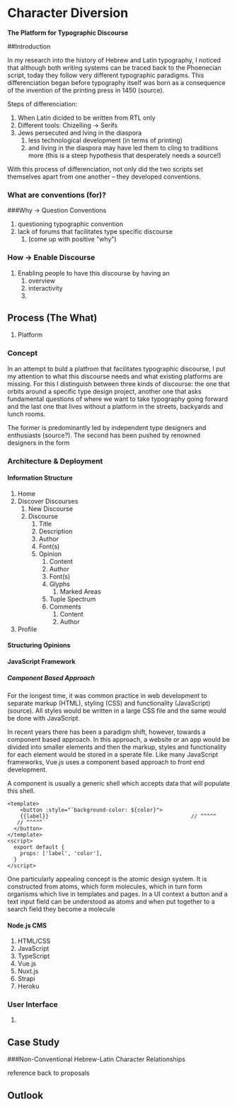 # Character Diversion

**The Platform for Typographic Discourse**

##Introduction

In my research into the history of Hebrew and Latin typography, I noticed that although both writing systems can be traced back to the Phoenecian script, today they follow very different typographic paradigms. This differenciation began before typography itself was born as a consequence of the invention of the printing press in 1450 (source).

Steps of differenciation:

1. When Latin dicided to be written from RTL only
2. Different tools: Chizelling → Serifs
3. Jews persecuted and lving in the diaspora
   1. less technological development (in terms of printing)
   2. and living in the diaspora may have led them to cling to traditions more (this is a steep hypothesis that desperately needs a source!)

With this process of differenciation, not only did the two scripts set themselves apart from one another – they developed conventions.

### What are conventions (for)?



###Why → Question Conventions



1. questioning typographic convention
2. lack of forums that facilitates type specific discourse
   1. (come up with positive "why")

### How → Enable Discourse

1. Enabling people to have this discourse by having an 
   1. overview
   2. interactivity
   3. 

## Process (The What)

1. Platform

### Concept

In an attempt to buld a platfrom that facilitates typographic discourse, I put my attention to what this discourse needs and what existing platforms are missing. For this I distinguish between three kinds of discourse: the one that orbits around a specific type design project, another one that asks fundamental questions of where we want to take typography going forward and the last one that lives without a platform in the streets, backyards and lunch rooms.

The former is predominantly led by independent type designers and enthusiasts (source?). The second has been pushed by renowned designers in the form 



### Architecture & Deployment

#### Information Structure

1. Home
2. Discover Discourses
   1. New Discourse
   2. Discourse
      1. Title
      2. Description
      3. Author
      4. Font(s)
      5. Opinion
         1. Content
         2. Author
         3. Font(s)
         4. Glyphs
            1. Marked Areas
         5. Tuple Spectrum
         6. Comments
            1. Content
            2. Author
3. Profile

#### Structuring Opinions

#### JavaScript Framework

##### Component Based Approach

For the longest time, it was common practice in web development to separate markup (HTML), styling (CSS) and functionality (JavaScript) (source). All styles would be written in a large CSS file and the same would be done with JavaScript. 

In recent years there has been a paradigm shift, however, towards a component based approach. In this approach, a website or an app would be divided into smaller elements and then the markup, styles and functionality for each element would be stored in a sperate file. Like many JavaScript frameworks, Vue.js uses a component based approach to front end development. 

A component is usually a generic shell which accepts data that will populate this shell.

```vue
<template>
	<button :style="`background-color: ${color}">
    {{label}}											  // ^^^^^
   // ^^^^^
  </button>
</template>
<script>
  export default {
    props: ['label', 'color'],
  }
</script>
```



One particularly appealing concept is the atomic design system. It is constructed from atoms, which form molecules, which in turn form organisms which live in templates and pages. In a UI context a button and a text input field can be understood as atoms and when put together to a search field they become a molecule

#### Node.js CMS

1. HTML/CSS
2. JavaScript
3. TypeScript
4. Vue.js
5. Nuxt.js
6. Strapi
7. Heroku

### User Interface

1. 

## Case Study

###Non-Conventional Hebrew-Latin Character Relationships

reference back to proposals

## Outlook

